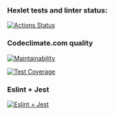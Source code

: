 ### Hexlet tests and linter status:
[![Actions Status](https://github.com/rastafary74/frontend-project-lvl2/workflows/hexlet-check/badge.svg)](https://github.com/rastafary74/frontend-project-lvl2/actions)

### Codeclimate.com quality
[![Maintainability](https://api.codeclimate.com/v1/badges/67b2bdfb4ccc942682ba/maintainability)](https://codeclimate.com/github/rastafary74/frontend-project-lvl2/maintainability)

[![Test Coverage](https://api.codeclimate.com/v1/badges/67b2bdfb4ccc942682ba/test_coverage)](https://codeclimate.com/github/rastafary74/frontend-project-lvl2/test_coverage)

### Eslint + Jest
[![Eslint + Jest](https://github.com/rastafary74/frontend-project-lvl2/workflows/eslint_jest/badge.svg)](https://github.com/rastafary74/frontend-project-lvl2/actions)
